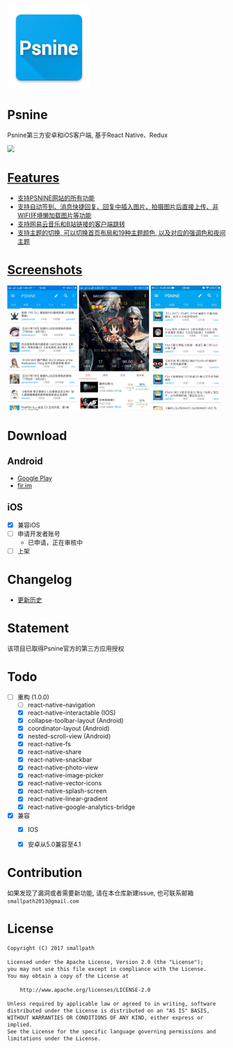 <img src="./android/app/src/main/res/mipmap-xxxhdpi/ic_launcher.png">

# Psnine
Psnine第三方安卓和iOS客户端, 基于React Native、Redux

<a href="https://play.google.com/store/apps/details?id=com.psnine"><img src="https://play.google.com/intl/en_us/badges/images/generic/en_badge_web_generic.png" width="175px">

# Features
- 支持PSNINE网站的所有功能
- 支持自动签到、消息快捷回复、回复中插入图片、拍摄图片后直接上传、非WIFI环境懒加载图片等功能
- 支持网易云音乐和B站链接的客户端跳转
- 支持主题的切换, 可以切换首页布局和19种主题颜色, 以及对应的强调色和夜间主题

# Screenshots
<a href="art/1.gif"><img src="art/1.gif" width="32%"/></a>
<a href="art/2.gif"><img src="art/2.gif" width="32%"/></a>
<a href="art/3.gif"><img src="art/3.gif" width="32%"/></a>

# Download

## Android
- [Google Play][play link]
- [fir.im][fir link]

## iOS
- [x] 兼容iOS
- [ ] 申请开发者账号
  - 已申请，正在审核中
- [ ] 上架

# Changelog
- [更新历史](./CHANGELOG.md)

# Statement
该项目已取得Psnine官方的第三方应用授权

# Todo
- [ ] 重构 (1.0.0)
  - [ ] react-native-navigation
  - [x] react-native-interactable (IOS)
  - [x] collapse-toolbar-layout (Android)
  - [x] coordinator-layout (Android)
  - [x] nested-scroll-view (Android)
  - [x] react-native-fs
  - [x] react-native-share
  - [x] react-native-snackbar
  - [x] react-native-photo-view
  - [x] react-native-image-picker
  - [x] react-native-vector-icons
  - [x] react-native-splash-screen
  - [x] react-native-linear-gradient
  - [x] react-native-google-analytics-bridge
- [x] 兼容
  - [x] IOS
  - [x] 安卓从5.0兼容至4.1


# Contribution
如果发现了漏洞或者需要新功能, 请在本仓库新建issue, 也可联系邮箱`smallpath2013@gmail.com`

# License
```
Copyright (C) 2017 smallpath

Licensed under the Apache License, Version 2.0 (the "License");
you may not use this file except in compliance with the License.
You may obtain a copy of the License at

    http://www.apache.org/licenses/LICENSE-2.0

Unless required by applicable law or agreed to in writing, software
distributed under the License is distributed on an "AS IS" BASIS,
WITHOUT WARRANTIES OR CONDITIONS OF ANY KIND, either express or implied.
See the License for the specific language governing permissions and
limitations under the License.
```

[play badge]: https://play.google.com/intl/en_us/badges/images/generic/en_badge_web_generic.png
[play link]: https://play.google.com/store/apps/details?id=com.psnine
[fir link]: https://fir.im/mf24